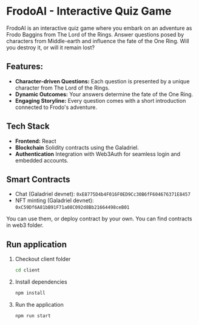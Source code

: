 # FrodoAI - Interactive Quiz Game

FrodoAI is an interactive quiz game where you embark on an adventure as Frodo Baggins from The Lord of the Rings.
Answer questions posed by characters from Middle-earth and influence the fate of the One Ring. Will you destroy it, or will it remain lost?

## Features:

- **Character-driven Questions:** Each question is presented by a unique character from The Lord of the Rings.
- **Dynamic Outcomes:** Your answers determine the fate of the One Ring.
- **Engaging Storyline:** Every question comes with a short introduction connected to Frodo's adventure.

## Tech Stack

- **Frontend:** React
- **Blockchain** Solidity contracts using the Galadriel.
- **Authentication** Integration with Web3Auth for seamless login and embedded accounts.

## Smart Contracts

- Chat (Galadriel devnet): `0xE8775D4b4F016F0ED9Cc30B6fF604676371E8457`
- NFT minting (Galadriel devnet): `0xC59Df6A81bB91F71a08C092d8Bb21664498ceB01`

You can use them, or deploy contract by your own. You can find contracts in web3 folder.

## Run application

1. Checkout client folder

   ```bash
   cd client
   ```

2. Install dependencies

   ```bash
   npm install
   ```

3. Run the application

   ```bash
   npm run start
   ```

